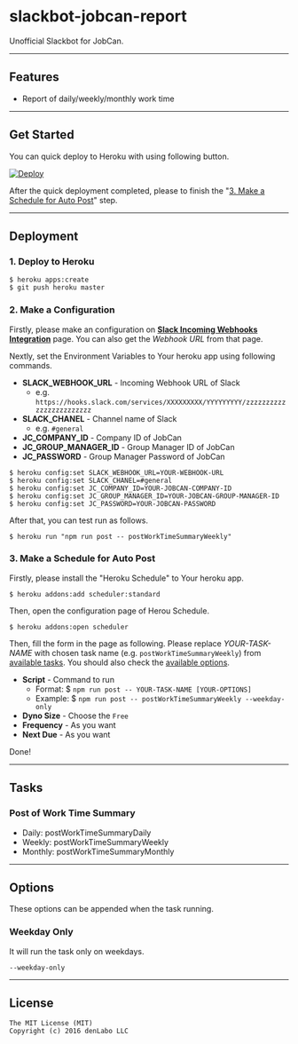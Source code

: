 # slackbot-jobcan-report

Unofficial Slackbot for JobCan.


----

## Features

* Report of daily/weekly/monthly work time

----


## Get Started

You can quick deploy to Heroku with using following button.

[![Deploy](https://www.herokucdn.com/deploy/button.svg)](https://heroku.com/deploy)

After the quick deployment completed, please to finish the "[3. Make a Schedule for Auto Post](#deploy-3)" step.

----

## Deployment

### 1. Deploy to Heroku

```
$ heroku apps:create
$ git push heroku master
```

### 2. Make a Configuration

Firstly, please make an configuration on **[Slack Incoming Webhooks Integration](https://slack.com/apps/A0F7XDUAZ-incoming-webhooks)** page.
You can also get the *Webhook URL* from that page.

Nextly, set the Environment Variables to Your heroku app using following commands.

* **SLACK_WEBHOOK_URL** - Incoming Webhook URL of Slack
    * e.g. ``https://hooks.slack.com/services/XXXXXXXXX/YYYYYYYYY/zzzzzzzzzzzzzzzzzzzzzzzz``
* **SLACK_CHANEL** - Channel name of Slack
    * e.g. ``#general``
* **JC_COMPANY_ID** - Company ID of JobCan
* **JC_GROUP_MANAGER_ID** - Group Manager ID of JobCan
* **JC_PASSWORD** - Group Manager Password of JobCan

```
$ heroku config:set SLACK_WEBHOOK_URL=YOUR-WEBHOOK-URL
$ heroku config:set SLACK_CHANEL=#general
$ heroku config:set JC_COMPANY_ID=YOUR-JOBCAN-COMPANY-ID
$ heroku config:set JC_GROUP_MANAGER_ID=YOUR-JOBCAN-GROUP-MANAGER-ID
$ heroku config:set JC_PASSWORD=YOUR-JOBCAN-PASSWORD
```

After that, you can test run as follows.
```
$ heroku run "npm run post -- postWorkTimeSummaryWeekly"
```

### <a id="deploy-3">3. Make a Schedule for Auto Post</a>

Firstly, please install the "Heroku Schedule" to Your heroku app.
```
$ heroku addons:add scheduler:standard
```

Then, open the configuration page of Herou Schedule.
```
$ heroku addons:open scheduler
```

Then, fill the form in the page as following.
Please replace *YOUR-TASK-NAME* with chosen task name (e.g. ``postWorkTimeSummaryWeekly``) from [available tasks](#tasks).
You should also check the [available options](#options).

* **Script** - Command to run
	* Format: $ ``npm run post -- YOUR-TASK-NAME [YOUR-OPTIONS]``
	* Example: $ ``npm run post -- postWorkTimeSummaryWeekly --weekday-only``
* **Dyno Size** - Choose the ``Free``
* **Frequency** - As you want
* **Next Due** - As you want

Done!


----


## <a id="tasks">Tasks</a>

### Post of Work Time Summary

* Daily: postWorkTimeSummaryDaily
* Weekly: postWorkTimeSummaryWeekly
* Monthly: postWorkTimeSummaryMonthly


----

## <a id="options">Options</a>

These options can be appended when the task running.

### Weekday Only

It will run the task only on weekdays.

``--weekday-only``

----


## License

```
The MIT License (MIT)
Copyright (c) 2016 denLabo LLC
```
